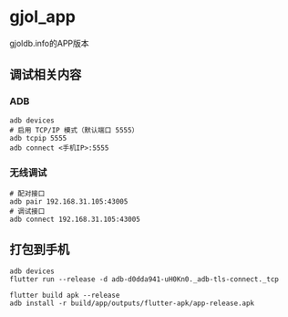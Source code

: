 # gjol_app

gjoldb.info的APP版本

## 调试相关内容

### ADB

```shell
adb devices
# 启用 TCP/IP 模式（默认端口 5555）
adb tcpip 5555
adb connect <手机IP>:5555
```

### 无线调试

```shell
# 配对接口
adb pair 192.168.31.105:43005
# 调试接口
adb connect 192.168.31.105:43005
```

## 打包到手机

```shell
adb devices
flutter run --release -d adb-d0dda941-uH0Kn0._adb-tls-connect._tcp

flutter build apk --release
adb install -r build/app/outputs/flutter-apk/app-release.apk
```
